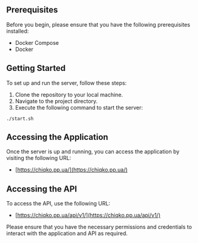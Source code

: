 ## Prerequisites

Before you begin, please ensure that you have the following prerequisites installed:

- Docker Compose
- Docker

## Getting Started

To set up and run the server, follow these steps:

1. Clone the repository to your local machine.
2. Navigate to the project directory.
3. Execute the following command to start the server:

```
./start.sh
```

## Accessing the Application

Once the server is up and running, you can access the application by visiting the following URL:

- [https://chiqko.pp.ua/](https://chiqko.pp.ua/)

## Accessing the API

To access the API, use the following URL:

- [https://chiqko.pp.ua/api/v1/](https://chiqko.pp.ua/api/v1/)

Please ensure that you have the necessary permissions and credentials to interact with the application and API as required.
